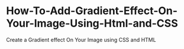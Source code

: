 # How-To-Add-Gradient-Effect-On-Your-Image-Using-Html-and-CSS
Create a Gradient effect On Your Image using CSS and HTML
